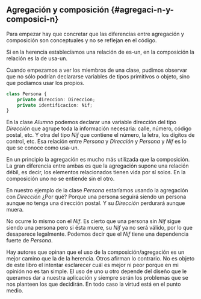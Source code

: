 ## Agregación y composición {#agregaci-n-y-composici-n}

Para empezar hay que concretar que las diferencias entre agregación y composición son conceptuales y no se reflejan en el código.

Si en la herencia establecíamos una relación de es-un, en la composición la relación es la de usa-un.

Cuando empezamos a ver los miembros de una clase, pudimos observar que no sólo podrían declararse variables de tipos primitivos o objeto, sino que podíamos usar los propios.

```ts
class Persona {
    private direccion: Direccion;
    private identificacion: Nif;
}
```

En la clase _Alumno_ podemos declarar una variable dirección del tipo _Dirección_ que agrupe toda la información necesaria: calle, número, código postal, etc. Y otra del tipo _Nif_ que contiene el número, la letra, los dígitos de control, etc. Esa relación entre _Persona_ y _Dirección_ y _Persona_ y _Nif_ es lo que se conoce como usa-un.

En un principio la agregación es mucho más utilizada que la composición. La gran diferencia entre ambas es que la agregación supone una relación débil, es decir, los elementos relacionados tienen vida por sí solos. En la composición uno no se entiende sin el otro.

En nuestro ejemplo de la clase _Persona_ estaríamos usando la agregación con _Dirección_ ¿Por qué? Porque una persona seguirá siendo un persona aunque no tenga una dirección postal. Y su _Dirección_ perdurará aunque muera.

No ocurre lo mismo con el _Nif_. Es cierto que una persona sin _Nif_ sigue siendo una persona pero si ésta muere, su _Nif_ ya no será válido, por lo que desaparece legalmente. Podemos decir que el _Nif_ tiene una dependencia fuerte de _Persona_.

Hay autores que opinan que el uso de la composición/agregación es un mejor camino que la de la herencia. Otros afirman lo contrario. No es objeto de este libro el intentar esclarecer cuál es mejor ni peor porque en mi opinión no es tan simple. El uso de uno u otro depende del diseño que le queramos dar a nuestra aplicación y siempre serán los problemas que se nos planteen los que decidirán. En todo caso la virtud está en el punto medio.